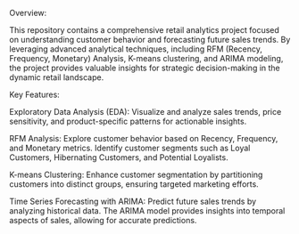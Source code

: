 Overview:

This repository contains a comprehensive retail analytics project focused on understanding customer behavior and forecasting future sales trends. By leveraging advanced analytical techniques, including RFM (Recency, Frequency, Monetary) Analysis, K-means clustering, and ARIMA modeling, the project provides valuable insights for strategic decision-making in the dynamic retail landscape.

Key Features:

Exploratory Data Analysis (EDA): Visualize and analyze sales trends, price sensitivity, and product-specific patterns for actionable insights.

RFM Analysis: Explore customer behavior based on Recency, Frequency, and Monetary metrics. Identify customer segments such as Loyal Customers, Hibernating Customers, and Potential Loyalists.

K-means Clustering: Enhance customer segmentation by partitioning customers into distinct groups, ensuring targeted marketing efforts.

Time Series Forecasting with ARIMA: Predict future sales trends by analyzing historical data. The ARIMA model provides insights into temporal aspects of sales, allowing for accurate predictions.


